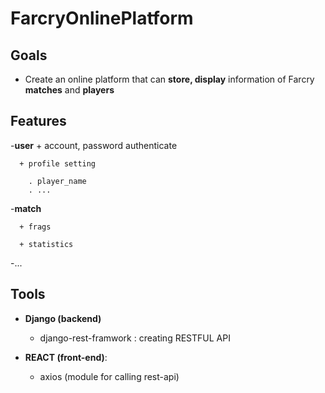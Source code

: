 # FarcryOnlinePlatform

## Goals
  - Create an online platform that can **store, display** information of Farcry **matches** and **players**

## Features
    
   -**user**
      + account, password authenticate
      
      + profile setting
   
        . player_name
        . ...
       
   -**match**
   
      + frags
      
      + statistics
   -...
## Tools

 - **Django (backend)**
      + django-rest-framwork : creating RESTFUL API
 
 - **REACT (front-end)**:
      + axios (module for calling rest-api)
      

